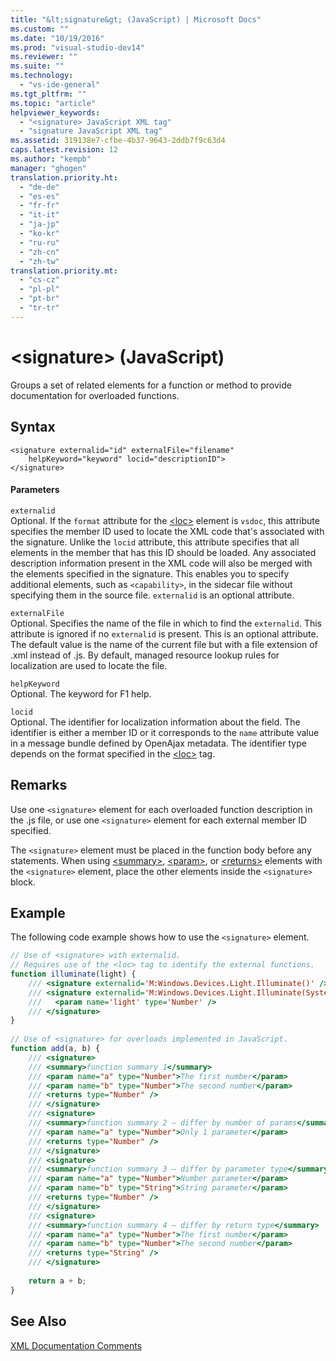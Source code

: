 ```yaml
---
title: "&lt;signature&gt; (JavaScript) | Microsoft Docs"
ms.custom: ""
ms.date: "10/19/2016"
ms.prod: "visual-studio-dev14"
ms.reviewer: ""
ms.suite: ""
ms.technology: 
  - "vs-ide-general"
ms.tgt_pltfrm: ""
ms.topic: "article"
helpviewer_keywords: 
  - "<signature> JavaScript XML tag"
  - "signature JavaScript XML tag"
ms.assetid: 319138e7-cfbe-4b37-9643-2ddb7f9c63d4
caps.latest.revision: 12
ms.author: "kempb"
manager: "ghogen"
translation.priority.ht: 
  - "de-de"
  - "es-es"
  - "fr-fr"
  - "it-it"
  - "ja-jp"
  - "ko-kr"
  - "ru-ru"
  - "zh-cn"
  - "zh-tw"
translation.priority.mt: 
  - "cs-cz"
  - "pl-pl"
  - "pt-br"
  - "tr-tr"
---
```

# &lt;signature&gt; (JavaScript)
Groups a set of related elements for a function or method to provide documentation for overloaded functions.  
  
## Syntax  
  
```  
<signature externalid="id" externalFile="filename"  
    helpKeyword="keyword" locid="descriptionID">  
</signature>   
```  
  
#### Parameters  
 `externalid`  
 Optional. If the `format` attribute for the [\<loc>](../ide/-loc---javascript-.md) element is `vsdoc`, this attribute specifies the member ID used to locate the XML code that's associated with the signature. Unlike the `locid` attribute, this attribute specifies that all elements in the member that has this ID should be loaded. Any associated description information present in the XML code will also be merged with the elements specified in the signature. This enables you to specify additional elements, such as `<capability>`, in the sidecar file without specifying them in the source file. `externalid` is an optional attribute.  
  
 `externalFile`  
 Optional. Specifies the name of the file in which to find the `externalid`. This attribute is ignored if no `externalid` is present. This is an optional attribute. The default value is the name of the current file but with a file extension of .xml instead of .js. By default, managed resource lookup rules for localization are used to locate the file.  
  
 `helpKeyword`  
 Optional. The keyword for F1 help.  
  
 `locid`  
 Optional. The identifier for localization information about the field. The identifier is either a member ID or it corresponds to the `name` attribute value in a message bundle defined by OpenAjax metadata. The identifier type depends on the format specified in the [\<loc>](../ide/-loc---javascript-.md) tag.  
  
## Remarks  
 Use one `<signature>` element for each overloaded function description in the .js file, or use one `<signature>` element for each external member ID specified.  
  
 The `<signature>` element must be placed in the function body before any statements. When using [\<summary>](../ide/-summary---javascript-.md), [\<param>](../ide/-param---javascript-.md), or [\<returns>](../ide/-returns---javascript-.md) elements with the `<signature>` element, place the other elements inside the `<signature>` block.  
  
## Example  
 The following code example shows how to use the `<signature>` element.  
  
```javascript  
// Use of <signature> with externalid.  
// Requires use of the <loc> tag to identify the external functions.  
function illuminate(light) {  
    /// <signature externalid='M:Windows.Devices.Light.Illuminate()' />  
    /// <signature externalid='M:Windows.Devices.Light.Illuminate(System.Int32)'>  
    ///   <param name='light' type='Number' />  
    /// </signature>  
}  
  
// Use of <signature> for overloads implemented in JavaScript.  
function add(a, b) {  
    /// <signature>  
    /// <summary>function summary 1</summary>  
    /// <param name="a" type="Number">The first number</param>  
    /// <param name="b" type="Number">The second number</param>  
    /// <returns type="Number" />  
    /// </signature>  
    /// <signature>  
    /// <summary>function summary 2 – differ by number of params</summary>  
    /// <param name="a" type="Number">Only 1 parameter</param>  
    /// <returns type="Number" />  
    /// </signature>  
    /// <signature>  
    /// <summary>function summary 3 – differ by parameter type</summary>  
    /// <param name="a" type="Number">Number parameter</param>  
    /// <param name="b" type="String">String parameter</param>  
    /// <returns type="Number" />  
    /// </signature>  
    /// <signature>  
    /// <summary>function summary 4 – differ by return type</summary>  
    /// <param name="a" type="Number">The first number</param>  
    /// <param name="b" type="Number">The second number</param>  
    /// <returns type="String" />  
    /// </signature>  
  
    return a + b;  
}  
```  
  
## See Also  
 [XML Documentation Comments](../ide/xml-documentation-comments--javascript-.md)